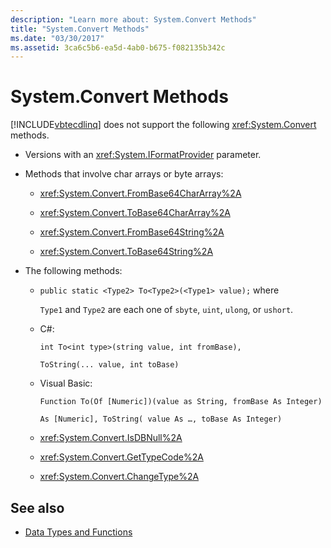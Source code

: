 ```yaml
---
description: "Learn more about: System.Convert Methods"
title: "System.Convert Methods"
ms.date: "03/30/2017"
ms.assetid: 3ca6c5b6-ea5d-4ab0-b675-f082135b342c
---
```

# System.Convert Methods

[!INCLUDE[vbtecdlinq](../../../../../../includes/vbtecdlinq-md.md)] does not support the following <xref:System.Convert> methods.

- Versions with an <xref:System.IFormatProvider> parameter.

- Methods that involve char arrays or byte arrays:

  - <xref:System.Convert.FromBase64CharArray%2A>

  - <xref:System.Convert.ToBase64CharArray%2A>

  - <xref:System.Convert.FromBase64String%2A>

  - <xref:System.Convert.ToBase64String%2A>

- The following methods:

  - `public static <Type2> To<Type2>(<Type1> value);` where

    `Type1` and `Type2` are each one of `sbyte`, `uint`, `ulong`, or `ushort`.

  - C#:

    `int To<int type>(string value, int fromBase),`

    `ToString(... value, int toBase)`

  - Visual Basic:

    `Function To(Of [Numeric])(value as String, fromBase As Integer)`

    `As [Numeric], ToString( value As …, toBase As Integer)`

  - <xref:System.Convert.IsDBNull%2A>

  - <xref:System.Convert.GetTypeCode%2A>

  - <xref:System.Convert.ChangeType%2A>

## See also

- [Data Types and Functions](data-types-and-functions.md)
